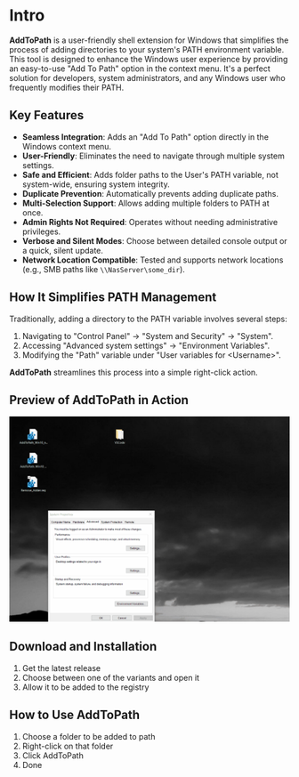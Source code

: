 # Intro

**AddToPath** is a user-friendly shell extension for Windows that simplifies the process of adding directories to your system's PATH environment variable. This tool is designed to enhance the Windows user experience by providing an easy-to-use "Add To Path" option in the context menu. It's a perfect solution for developers, system administrators, and any Windows user who frequently modifies their PATH.

## Key Features

- **Seamless Integration**: Adds an "Add To Path" option directly in the Windows context menu.
- **User-Friendly**: Eliminates the need to navigate through multiple system settings.
- **Safe and Efficient**: Adds folder paths to the User's PATH variable, not system-wide, ensuring system integrity.
- **Duplicate Prevention**: Automatically prevents adding duplicate paths.
- **Multi-Selection Support**: Allows adding multiple folders to PATH at once.
- **Admin Rights Not Required**: Operates without needing administrative privileges.
- **Verbose and Silent Modes**: Choose between detailed console output or a quick, silent update.
- **Network Location Compatible**: Tested and supports network locations (e.g., SMB paths like `\\NasServer\some_dir`).

## How It Simplifies PATH Management

Traditionally, adding a directory to the PATH variable involves several steps:
1. Navigating to "Control Panel" -> "System and Security" -> "System".
2. Accessing "Advanced system settings" -> "Environment Variables".
3. Modifying the "Path" variable under "User variables for \<Username\>".

**AddToPath** streamlines this process into a simple right-click action.

## Preview of AddToPath in Action

![Preview of AddToPath](Preview.gif)

## Download and Installation

1. Get the latest release
2. Choose between one of the variants and open it
3. Allow it to be added to the registry

## How to Use AddToPath

1. Choose a folder to be added to path
2. Right-click on that folder
3. Click AddToPath
4. Done
